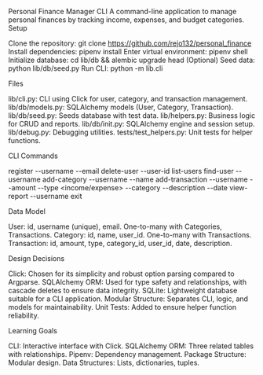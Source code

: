 Personal Finance Manager CLI
A command-line application to manage personal finances by tracking income, expenses, and budget categories.
Setup

Clone the repository: git clone https://github.com/rejo132/personal_finance
Install dependencies: pipenv install
Enter virtual environment: pipenv shell
Initialize database: cd lib/db && alembic upgrade head
(Optional) Seed data: python lib/db/seed.py
Run CLI: python -m lib.cli

Files

lib/cli.py: CLI using Click for user, category, and transaction management.
lib/db/models.py: SQLAlchemy models (User, Category, Transaction).
lib/db/seed.py: Seeds database with test data.
lib/helpers.py: Business logic for CRUD and reports.
lib/db/init.py: SQLAlchemy engine and session setup.
lib/debug.py: Debugging utilities.
tests/test_helpers.py: Unit tests for helper functions.

CLI Commands

register --username <name> --email <email>
delete-user --user-id <id>
list-users
find-user --username <name>
add-category --username <name> --name <category>
add-transaction --username <name> --amount <float> --type <income/expense> --category <name> --description <text> --date <YYYY-MM-DD>
view-report --username <name>
exit

Data Model

User: id, username (unique), email. One-to-many with Categories, Transactions.
Category: id, name, user_id. One-to-many with Transactions.
Transaction: id, amount, type, category_id, user_id, date, description.

Design Decisions

Click: Chosen for its simplicity and robust option parsing compared to Argparse.
SQLAlchemy ORM: Used for type safety and relationships, with cascade deletes to ensure data integrity.
SQLite: Lightweight database suitable for a CLI application.
Modular Structure: Separates CLI, logic, and models for maintainability.
Unit Tests: Added to ensure helper function reliability.

Learning Goals

CLI: Interactive interface with Click.
SQLAlchemy ORM: Three related tables with relationships.
Pipenv: Dependency management.
Package Structure: Modular design.
Data Structures: Lists, dictionaries, tuples.

